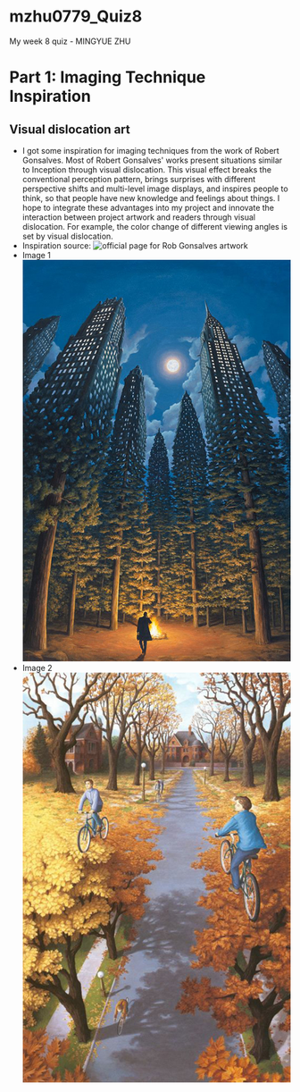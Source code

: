 # mzhu0779_Quiz8
My week 8 quiz - MINGYUE ZHU
# Part 1: Imaging Technique Inspiration
## Visual dislocation art
* I got some inspiration for imaging techniques from the work of Robert Gonsalves. Most of Robert Gonsalves' works present situations similar to Inception through visual dislocation. This visual effect breaks the conventional perception pattern, brings surprises with different perspective shifts and multi-level image displays, and inspires people to think, so that people have new knowledge and feelings about things. I hope to integrate these advantages into my project and innovate the interaction between project artwork and readers through visual dislocation. For example, the color change of different viewing angles is set by visual dislocation.
* Inspiration source:
![official page for Rob Gonsalves artwork](<[readmeImages/Image 1.jpg](https://www.facebook.com/RobGonsalves.Official)>)
* Image 1
![Image 1](<readmeImages/Image 1.jpg>)
* Image 2
![Image 2](<readmeImages/Image 2.jpg>)
